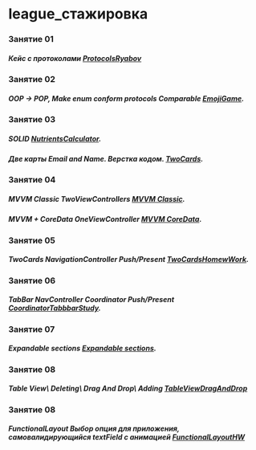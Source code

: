 # league_стажировка

### Занятие 01 
##### Кейс с протоколами [ProtocolsRyabov](https://github.com/VladimirRiabov/league/tree/main/ProtocolsRyabov/)

### Занятие 02
##### OOP -> POP, Make enum conform protocols Comparable [EmojiGame](https://github.com/VladimirRiabov/league/tree/main/EmojiGame/).

### Занятие 03
##### SOLID [NutrientsCalculator](https://github.com/VladimirRiabov/league/tree/main/NutrientsCalculator/).

##### Две карты Email and Name. Верстка кодом. [TwoCards](https://github.com/VladimirRiabov/league/tree/main/TwoCards).

### Занятие 04
##### MVVM Classic TwoViewControllers [MVVM Classic](https://github.com/VladimirRiabov/league/tree/main/MVVM%20Classic).

##### MVVM + CoreData OneViewController [MVVM CoreData](https://github.com/VladimirRiabov/league/tree/main/MVVM%20CoreData).

### Занятие 05
##### TwoCards NavigationController Push/Present [TwoCardsHomewWork](https://github.com/VladimirRiabov/league/tree/main/TwoCards5HoweWork).

### Занятие 06
##### TabBar NavController Coordinator Push/Present [CoordinatorTabbbarStudy](https://github.com/VladimirRiabov/league/tree/main/CoordinatorTabbbarStudy).

### Занятие 07
##### Expandable sections [Expandable sections](https://github.com/VladimirRiabov/league/tree/main/Expandable%20sections).

### Занятие 08
##### Table View\ Deleting\ Drag And Drop\ Adding [TableViewDragAndDrop](https://github.com/VladimirRiabov/league/tree/main/TableViewDragAndDrop)

### Занятие 08
##### FunctionalLayout Выбор опция для приложения, самовалидирующийся textField с анимацией [FunctionalLayoutHW](https://github.com/VladimirRiabov/league/tree/main/FunctionalLayoutHW/)


